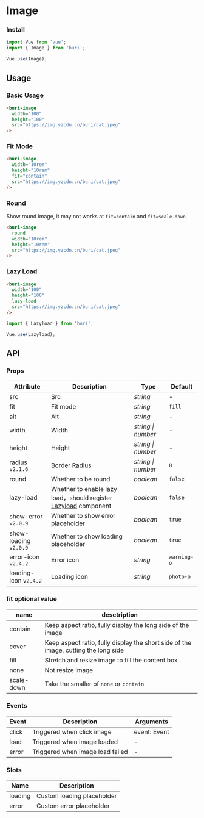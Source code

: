 # Image

### Install

``` javascript
import Vue from 'vue';
import { Image } from 'buri';

Vue.use(Image);
```

## Usage

### Basic Usage

```html
<buri-image
  width="100"
  height="100"
  src="https://img.yzcdn.cn/buri/cat.jpeg"
/>
```

### Fit Mode

```html
<buri-image
  width="10rem"
  height="10rem"
  fit="contain"
  src="https://img.yzcdn.cn/buri/cat.jpeg"
/>
```

### Round

Show round image, it may not works at `fit=contain` and `fit=scale-down`

```html
<buri-image
  round
  width="10rem"
  height="10rem"
  src="https://img.yzcdn.cn/buri/cat.jpeg"
/>
```

### Lazy Load

```html
<buri-image
  width="100"
  height="100"
  lazy-load
  src="https://img.yzcdn.cn/buri/cat.jpeg"
/>
```

```js
import { Lazyload } from 'buri';

Vue.use(Lazyload);
```

## API

### Props

| Attribute | Description | Type | Default |
|------|------|------|------|
| src | Src | *string* | - |
| fit | Fit mode | *string* | `fill` |
| alt | Alt | *string* | - |
| width | Width | *string \| number* | - |
| height | Height | *string \| number* | - |
| radius `v2.1.6` | Border Radius | *string \| number* | `0` |
| round | Whether to be round | *boolean* | `false` |
| lazy-load | Whether to enable lazy load，should register [Lazyload](#/en-US/lazyload) component | *boolean* | `false` |
| show-error `v2.0.9` | Whether to show error placeholder | *boolean* | `true` |
| show-loading `v2.0.9` | Whether to show loading placeholder | *boolean* | `true` |
| error-icon `v2.4.2` | Error icon | *string* | `warning-o` |
| loading-icon `v2.4.2` | Loading icon | *string* | `photo-o` |

### fit optional value

| name | desctription |
|------|------|
| contain | Keep aspect ratio, fully display the long side of the image |
| cover | Keep aspect ratio, fully display the short side of the image, cutting the long side |
| fill | Stretch and resize image to fill the content box |
| none | Not resize image |
| scale-down | Take the smaller of `none` or `contain` |

### Events

| Event | Description | Arguments |
|------|------|------|
| click | Triggered when click image | event: Event |
| load | Triggered when image loaded | - |
| error | Triggered when image load failed | - |

### Slots

| Name | Description |
|------|------|
| loading | Custom loading placeholder |
| error | Custom error placeholder |
